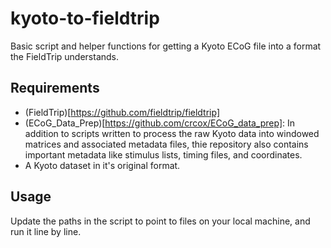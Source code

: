 # kyoto-to-fieldtrip

Basic script and helper functions for getting a Kyoto ECoG file into a
format the FieldTrip understands.

## Requirements
* (FieldTrip)[https://github.com/fieldtrip/fieldtrip]
* (ECoG_Data_Prep)[https://github.com/crcox/ECoG_data_prep]: In addition to scripts written to process the raw Kyoto data into windowed matrices and associated metadata files, thie repository also contains important metadata like stimulus lists, timing files, and coordinates.
* A Kyoto dataset in it's original format.

## Usage
Update the paths in the script to point to files on your local machine,
and run it line by line.

